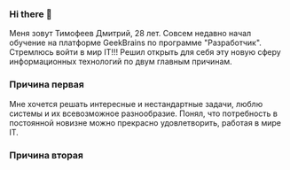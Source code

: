 ### Hi there 👋

Меня зовут Тимофеев Дмитрий, 28 лет. Совсем недавно начал обучение на платформе GeekBrains по программе "Разработчик". Стремлюсь войти в мир IT!!!
Решил открыть для себя эту новую сферу информационных технологий по двум главным причинам. 

### Причина первая

Мне хочется решать интересные и нестандартные задачи, люблю системы и их всевозможное разнообразие. Понял, что потребность в постоянной новизне можно прекрасно удовлетворить, работая в мире IT. 

### Причина вторая



